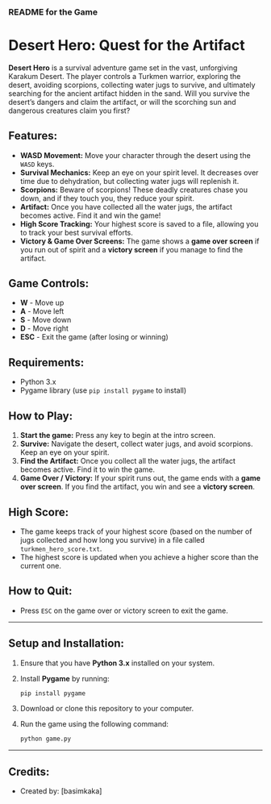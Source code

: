 ### README for the Game

# Desert Hero: Quest for the Artifact

**Desert Hero** is a survival adventure game set in the vast, unforgiving Karakum Desert. The player controls a Turkmen warrior, exploring the desert, avoiding scorpions, collecting water jugs to survive, and ultimately searching for the ancient artifact hidden in the sand. Will you survive the desert’s dangers and claim the artifact, or will the scorching sun and dangerous creatures claim you first?

## Features:

- **WASD Movement:** Move your character through the desert using the `WASD` keys.
- **Survival Mechanics:** Keep an eye on your spirit level. It decreases over time due to dehydration, but collecting water jugs will replenish it.
- **Scorpions:** Beware of scorpions! These deadly creatures chase you down, and if they touch you, they reduce your spirit.
- **Artifact:** Once you have collected all the water jugs, the artifact becomes active. Find it and win the game!
- **High Score Tracking:** Your highest score is saved to a file, allowing you to track your best survival efforts.
- **Victory & Game Over Screens:** The game shows a **game over screen** if you run out of spirit and a **victory screen** if you manage to find the artifact.

## Game Controls:

- **W** - Move up
- **A** - Move left
- **S** - Move down
- **D** - Move right
- **ESC** - Exit the game (after losing or winning)

## Requirements:

- Python 3.x
- Pygame library (use `pip install pygame` to install)

## How to Play:

1. **Start the game:** Press any key to begin at the intro screen.
2. **Survive:** Navigate the desert, collect water jugs, and avoid scorpions. Keep an eye on your spirit.
3. **Find the Artifact:** Once you collect all the water jugs, the artifact becomes active. Find it to win the game.
4. **Game Over / Victory:** If your spirit runs out, the game ends with a **game over screen**. If you find the artifact, you win and see a **victory screen**.

## High Score:

- The game keeps track of your highest score (based on the number of jugs collected and how long you survive) in a file called `turkmen_hero_score.txt`.
- The highest score is updated when you achieve a higher score than the current one.

## How to Quit:

- Press `ESC` on the game over or victory screen to exit the game.

---

## Setup and Installation:

1. Ensure that you have **Python 3.x** installed on your system.
2. Install **Pygame** by running:

   ```bash
   pip install pygame
   ```

3. Download or clone this repository to your computer.
4. Run the game using the following command:

   ```bash
   python game.py
   ```

---

## Credits:

- Created by: [basimkaka]
